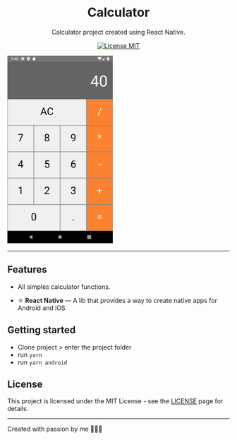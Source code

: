 <h1 align="center">
<br>
Calculator
</h1>

<p align="center">Calculator project created using React Native.</p>

<p align="center">
  <a href="https://opensource.org/licenses/MIT">
    <img src="https://img.shields.io/badge/License-MIT-blue.svg" alt="License MIT">
  </a>
</p>

<div>
  <img src="repo/imgs/image1.png" alt="demo" height="425">
</div>

<hr />

## Features

- All simples calculator functions.

- ⚛️ **React Native** — A lib that provides a way to create native apps for Android and iOS

## Getting started

- Clone project > enter the project folder
- run `yarn`
- run `yarn android`

## License

This project is licensed under the MIT License - see the [LICENSE](https://opensource.org/licenses/MIT) page for details.

---

Created with passion by me 👨🏻‍💻
